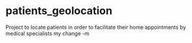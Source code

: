 # patients_geolocation
Project to locate patients in order to facilitate their home appointments by medical specialists
my change  -m
